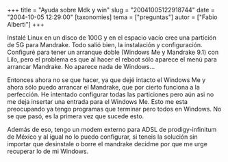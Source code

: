 +++
title = "Ayuda sobre Mdk y win"
slug = "20041005122918744"
date = "2004-10-05 12:29:00"
[taxonomies]
tema = ["preguntas"]
autor = ["Fabio Alberti"]
+++

Instalé Linux en un disco de 100G y en el espacio vacío cree una
partición de 5G para Mandrake. Todo salió bien, la instalación y
configuración. Configuré para tener un arranque doble (Windows Me y
Mandrake 9.1) con Lilo, pero el problema es que al hacer el reboot sólo
aparece el menú para arrancar Mandrake. No aparece nada de Windows…

<!-- more -->
Entonces ahora no se que hacer, ya que dejé intacto el Windows Me y
ahora sólo puedo arrancar el Mandrake, que por cierto funciona a la
perfección. He intentado configurar todas las particiones pero aún asi
no me deja insertar una entrada para el Windows Me. Esto me esta
preocupando ya tengo programas que terminar pero todos en Windows. No se
que pasó, es la primera vez que sucede esto.

Además de eso, tengo un modem externo para ADSL de prodigy-infinitum de
México y al igual no lo puedo configurar, si teneis la solución sin
importar que desinstale o borre el mandrake decidme por que me urge
recuperar lo de mi Windows.

